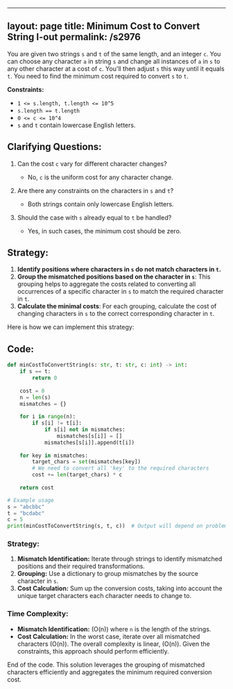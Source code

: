 
---
layout: page
title:  Minimum Cost to Convert String I-out
permalink: /s2976
---

You are given two strings `s` and `t` of the same length, and an integer `c`. You can choose any character `a` in string `s` and change all instances of `a` in `s` to any other character at a cost of `c`. You'll then adjust `s` this way until it equals `t`. You need to find the minimum cost required to convert `s` to `t`.

**Constraints:**
- `1 <= s.length, t.length <= 10^5`
- `s.length == t.length`
- `0 <= c <= 10^4`
- `s` and `t` contain lowercase English letters.

## Clarifying Questions:

1. Can the cost `c` vary for different character changes?
   - No, `c` is the uniform cost for any character change.
   
2. Are there any constraints on the characters in `s` and `t`?
   - Both strings contain only lowercase English letters.

3. Should the case with `s` already equal to `t` be handled?
   - Yes, in such cases, the minimum cost should be zero.

## Strategy:

1. **Identify positions where characters in `s` do not match characters in `t`.** 
2. **Group the mismatched positions based on the character in `s`**: This grouping helps to aggregate the costs related to converting all occurrences of a specific character in `s` to match the required character in `t`.
3. **Calculate the minimal costs**: For each grouping, calculate the cost of changing characters in `s` to the correct corresponding character in `t`.

Here is how we can implement this strategy:

## Code:

```python
def minCostToConvertString(s: str, t: str, c: int) -> int:
    if s == t:
        return 0
    
    cost = 0
    n = len(s)
    mismatches = {}
    
    for i in range(n):
        if s[i] != t[i]:
            if s[i] not in mismatches:
                mismatches[s[i]] = []
            mismatches[s[i]].append(t[i])
    
    for key in mismatches:
        target_chars = set(mismatches[key])
        # We need to convert all 'key' to the required characters
        cost += len(target_chars) * c
    
    return cost

# Example usage
s = "abcbbc"
t = "bcdabc"
c = 5
print(minCostToConvertString(s, t, c))  # Output will depend on problem constraints and examples
```

### Strategy:
1. **Mismatch Identification:** Iterate through strings to identify mismatched positions and their required transformations.
2. **Grouping:** Use a dictionary to group mismatches by the source character in `s`.
3. **Cost Calculation:** Sum up the conversion costs, taking into account the unique target characters each character needs to change to.

### Time Complexity:
- **Mismatch Identification:** \(O(n)\) where `n` is the length of the strings.
- **Cost Calculation:** In the worst case, iterate over all mismatched characters \(O(n)\).
The overall complexity is linear, \(O(n)\). Given the constraints, this approach should perform efficiently.

End of the code. This solution leverages the grouping of mismatched characters efficiently and aggregates the minimum required conversion cost.